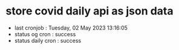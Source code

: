 # store covid daily api as json data

- last cronjob : Tuesday, 02 May 2023 13:16:05
- status og cron : success
- status daily cron : success
      
      